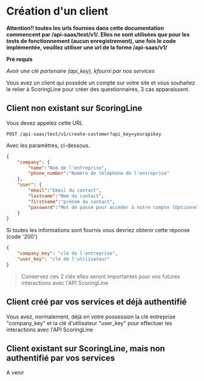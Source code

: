 Création d'un client
=====================================================================

**Attention!! toutes les urls fournies dans cette documentation commencent par /api-saas/test/v1/. Elles ne sont utilisées que pour les tests de fonctionnement (aucun enregistrement), une fois le code implémentée, veuillez utiliser une url de la forme /api-saas/v1/**

**Pré requis**

_Avoir une clé partenaire (api\_key), kfourni par nos services_


Vous avez un client qui possède un compte sur votre site et vous souhaitez le relier à ScoringLine pour créer des questionnaires, 3 cas apparaissent.

## Client non existant sur ScoringLine

Vous devez appelez cette URL

```
POST /api-saas/test/v1/create-customer?api_key=yourapikey
```

Avec les paramètres, ci-dessous.


```json
{
    "company": {
        "name":"Nom de l'entreprise",
        "phone_number":"Numéro de téléphone de l'entreprise"
    },
    "user": {
        "email":"Email du contact",
        "lastname":"Nom du contact",
        "firstname":"prénom du contact",
        "password":"Mot de passe pour accéder à notre compte (Optionnel auto généré si non fourni)"
    }
}
```

Si toutes les informations sont fournis vous devriez obtenir cette réponse (code '200')


```json
{
    "company_key": "clé de l'entreprise",
    "user_key": "clé de l'utilisateur"
}
```

> Conservez ces 2 clés elles seront importantes pour vos futures interactions avec l'API ScoringLine


## Client créé par vos services et déjà authentifié

Vous avez, normalement, déjà en votre possession la clé entreprise "company_key" et la clé d'utilisateur "user_key" pour effectuer les interactions avec l'API ScoringLine


## Client existant sur ScoringLine, mais non authentifié par vos services

A venir


